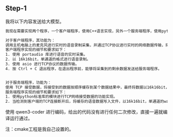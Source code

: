 

## Step-1 

我将以下内容发送给大模型。

```txt
我现在需要实现两个程序，一个客户端程序，使用C++语言实现，另外一个服务端程序，使用python语言实现。客户端程序和服务端程序的功能要求如下：

对于客户端程序，其功能为：
调用主机电脑上的麦克风进行实时的语音录制采集，并通过TCP协议进行实时的网络数据传输，将语音流数据发送给服务端程序。例如每录制200ms的语音数据，将数据发送给服务端程序一次，每次发送的数据量是可以通过变量参数来进行配置的。
客户端程序实现的细节和要求如下：
1. 使用 portaudio 库进行语音的实时采集。
2. 以 16k16bit，单通道的格式进行语音录制。
3. 使用 asio 进行TCP协议的数据传输。
4. 按 Ctrl + C 退出程序，在退出程序前，能够将采集到的剩余数据发送给服务端程序。


对于服务端程序，功能为：
使用 TCP 接受数据，将接受到的数据按顺序缓存到某个数据结果中，最终将数据以16k16bit，单通道的wav格式保存到文件中。
服务端程序实现的细节和要求如下：
1. 使用python标准库的模块进行TCP网络接受数据的功能实现。
2. 当检测到客户端的TCP连接断开后，将缓存的语音数据写入文件，以16k16bit，单通道的wav格式保存到文件中。
```

使用 qwen3-coder 进行编码，给出的代码没有进行任何二次修改，直接一遍就编译运行通过。

注：cmake工程是我自己设置的。